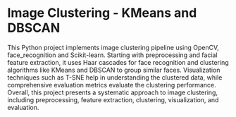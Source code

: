 # Image Clustering - KMeans and DBSCAN
This Python project implements image clustering pipeline using OpenCV, face_recognition and Scikit-learn. Starting with preprocessing and facial feature extraction, it uses Haar cascades for face recognition and clustering algorithms like KMeans and DBSCAN to group similar faces. Visualization techniques such as T-SNE help in understanding the clustered data, while comprehensive evaluation metrics evaluate the clustering performance. Overall, this project presents a systematic approach to image clustering, including preprocessing, feature extraction, clustering, visualization, and evaluation.
